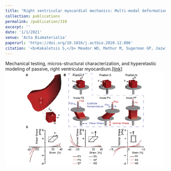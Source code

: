 ```yaml
---
title: "Right ventricular myocardial mechanics: Multi-modal deformation, microstructure, modeling, and comparison to the left ventricle."
collection: publications
permalink: /publication/J19
excerpt: ''
date: '1/1/2021'
venue: 'Acta Biomaterialia'
paperurl: 'https://doi.org/10.1016/j.actbio.2020.12.006'
citation: '<b>Kakaletsis S,</b> Meador WD, Mathur M, Sugerman GP, Jazwiec M, Lejeune E, Timek TA, Rausch MK. <i>Right ventricular myocardial mechanics: Multi-modal deformation, microstructure, modeling, and comparison to the left ventricle.</i> Acta Biomaterialia, 2021. '
---
```

Mechanical testing, micros-structural characterization, and hyperelastic modeling of passive, right ventricular myocardium.[[link]](https://doi.org/10.1016/j.actbio.2020.12.006)
<img src='/images/J2_Kak2021.png'>


